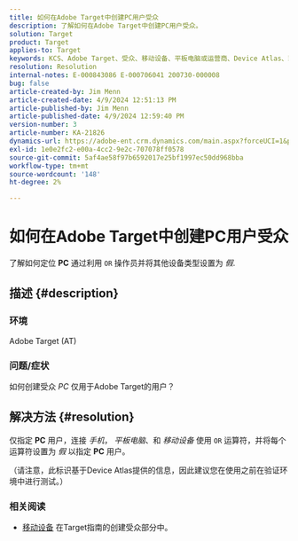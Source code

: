 ```yaml
---
title: 如何在Adobe Target中创建PC用户受众
description: 了解如何在Adobe Target中创建PC用户受众。
solution: Target
product: Target
applies-to: Target
keywords: KCS、Adobe Target、受众、移动设备、平板电脑或运营商、Device Atlas、环境、操作方法、AT
resolution: Resolution
internal-notes: E-000843086 E-000706041 200730-000008
bug: false
article-created-by: Jim Menn
article-created-date: 4/9/2024 12:51:13 PM
article-published-by: Jim Menn
article-published-date: 4/9/2024 12:59:40 PM
version-number: 3
article-number: KA-21826
dynamics-url: https://adobe-ent.crm.dynamics.com/main.aspx?forceUCI=1&pagetype=entityrecord&etn=knowledgearticle&id=e2e86ad5-6ff6-ee11-a1fe-6045bd006268
exl-id: 1e0e2fc2-e00a-4cc2-9e2c-707078ff0578
source-git-commit: 5af4ae58f97b6592017e25bf1997ec50dd968bba
workflow-type: tm+mt
source-wordcount: '148'
ht-degree: 2%

---
```


# 如何在Adobe Target中创建PC用户受众


了解如何定位 <b>PC</b> 通过利用 `OR` 操作员并将其他设备类型设置为 *假*.

## 描述 {#description}


### 环境

Adobe Target (AT)

### 问题/症状

如何创建受众 *PC* 仅用于Adobe Target的用户？


## 解决方法 {#resolution}


仅指定 <b>PC</b> 用户，连接 *手机*， *平板电脑*、和 *移动设备* 使用 `OR` 运算符，并将每个运算符设置为 *假* 以指定 <b>PC</b> 用户。

（请注意，此标识基于Device Atlas提供的信息，因此建议您在使用之前在验证环境中进行测试。）



### <b>相关阅读</b>

- [移动设备](https://experienceleague.adobe.com/en/docs/target/using/audiences/create-audiences/categories-audiences/mobile#) 在Target指南的创建受众部分中。
